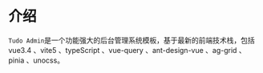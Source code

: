 # 介绍
`Tudo Admin`是一个功能强大的后台管理系统模板，基于最新的前端技术栈，包括 vue3.4 、vite5 、typeScript 、vue-query 、ant-design-vue 、ag-grid 、pinia 、unocss。
